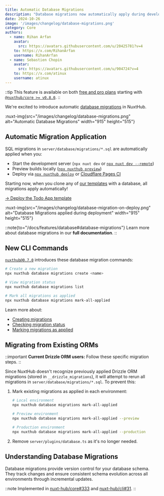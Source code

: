 ```yaml
---
title: Automatic Database Migrations
description: "Database migrations now automatically apply during development and deployment."
date: 2024-10-26
image: '/images/changelog/database-migrations.png'
category: Core
authors:
  - name: Rihan Arfan
    avatar:
      src: https://avatars.githubusercontent.com/u/20425781?v=4
    to: https://x.com/RihanArfan
    username: RihanArfan
  - name: Sebastien Chopin
    avatar: 
      src: https://avatars.githubusercontent.com/u/904724?v=4
    to: https://x.com/atinux
    username: atinux
---
```


::tip
This feature is available on both [free and pro plans](/pricing) starting with [`@nuxthub/core >= v0.8.0`](https://github.com/nuxt-hub/core/releases).
::

We're excited to introduce automatic [database migrations](/docs/features/database#database-migrations) in NuxtHub.

:nuxt-img{src="/images/changelog/database-migrations.png" alt="Automatic Database Migrations" width="915" height="515"}

## Automatic Migration Application

SQL migrations in `server/database/migrations/*.sql` are automatically applied when you:
- Start the development server (`npx nuxt dev` or [`npx nuxt dev --remote`](/docs/getting-started/remote-storage))
- Preview builds locally ([`npx nuxthub preview`](/changelog/nuxthub-preview))
- Deploy via [`npx nuxthub deploy`](/docs/getting-started/deploy#nuxthub-cli) or [Cloudflare Pages CI](/docs/getting-started/deploy#cloudflare-pages-ci)

Starting now, when you clone any of [our templates](/templates) with a database, all migrations apply automatically!

[→ Deploy the Todo App template](https://admin.hub.nuxt.com/new?template=atidone)

:nuxt-img{src="/images/changelog/database-migration-on-deploy.png" alt="Database Migrations applied during deployment" width="915" height="515"}

::note{to="/docs/features/database#database-migrations"}
Learn more about database migrations in our **full documentation**.
::

## New CLI Commands

[`nuxthub@0.7.0`](https://github.com/nuxt-hub/cli) introduces these database migration commands:

```bash [Terminal]
# Create a new migration
npx nuxthub database migrations create <name>

# View migration status
npx nuxthub database migrations list

# Mark all migrations as applied
npx nuxthub database migrations mark-all-applied
```

Learn more about:
- [Creating migrations](/docs/features/database#creating-migrations)
- [Checking migration status](/docs/features/database#checking-migration-status)
- [Marking migrations as applied](/docs/features/database#marking-migrations-as-applied)

## Migrating from Existing ORMs

::important
**Current Drizzle ORM users:** Follow these specific migration steps.
::

Since NuxtHub doesn't recognize previously applied Drizzle ORM migrations (stored in `__drizzle_migrations`), it will attempt to rerun all migrations in `server/database/migrations/*.sql`. To prevent this:

1. Mark existing migrations as applied in each environment:

    ```bash [Terminal]
    # Local environment
    npx nuxthub database migrations mark-all-applied

    # Preview environment
    npx nuxthub database migrations mark-all-applied --preview

    # Production environment
    npx nuxthub database migrations mark-all-applied --production
    ```

2. Remove `server/plugins/database.ts` as it's no longer needed.

## Understanding Database Migrations

Database migrations provide version control for your database schema. They track changes and ensure consistent schema evolution across all environments through incremental updates.

::note
Implemented in [nuxt-hub/core#333](https://github.com/nuxt-hub/core/pull/333) and [nuxt-hub/cli#31](https://github.com/nuxt-hub/cli/pull/31).
::
